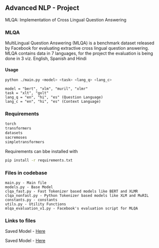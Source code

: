 ## Advanced NLP - Project
MLQA: Implementation of Cross Lingual Question Answering

### MLQA
MultiLingual Question Answering (MLQA) is a benchmark dataset released 
by Facebook for evaluating extractive cross lingual question answering.
 MLQA contains data in 7 languages, for the project the evaluation is 
being done in 3 viz. English, Spanish and Hindi

#### Usage
```bash
python ./main.py <model> <task> <lang_q> <lang_c>
```

```text
model = "bert", "xlm", "muril", "xlmr"
task = "xlt", "gxlt"
lang_q = "en", "hi", "es" (Question Language)
lang_c = "en", "hi", "es" (Context Language)
```

### Requirements
```bash
torch
transformers
datasets
sacremoses
simpletransformers
```
Requirements can bbe installed with
```bash
pip install -r requirements.txt
```

### Files in codebase
```text
main.py - Main file
models.py - Base Model
clqa_fast.py - Fast Tokenizer based models like BERT and XLMR
clqa_nonfast.py - Python Tokenizer based models like XLM and MuRIL
constants.py - constants
utils.py - Utility Functions
mlqa_evaluation_v1.py - Facebook's evaluation script for MLQA

```

### Links to files
Saved Model - 
<a href="">Here</a>

Saved Model - 
<a href="">Here</a>